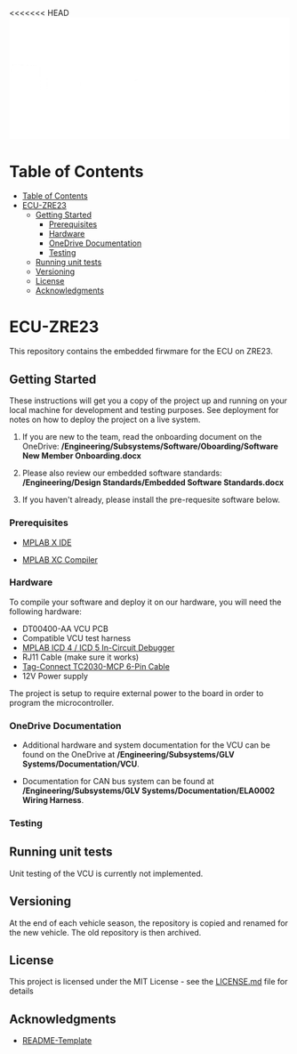 <<<<<<< HEAD
![ZRE Logo](./images/Logo_with_zippy_subtext_white.png "Zips Racing Electric Logo")
# Table of Contents

- [Table of Contents](#table-of-contents)
- [ECU-ZRE23](#ecu-zre23)
  - [Getting Started](#getting-started)
    - [Prerequisites](#prerequisites)
    - [Hardware](#hardware)
    - [OneDrive Documentation](#onedrive-documentation)
    - [Testing](#testing)
  - [Running unit tests](#running-unit-tests)
  - [Versioning](#versioning)
  - [License](#license)
  - [Acknowledgments](#acknowledgments)


# ECU-ZRE23

This repository contains the embedded firwmare for the ECU on ZRE23.  

## Getting Started

These instructions will get you a copy of the project up and running on your local machine for development and testing purposes. See deployment for notes on how to deploy the project on a live system.

1. If you are new to the team, read the onboarding document on the OneDrive: **/Engineering/Subsystems/Software/Oboarding/Software New Member Onboarding.docx**
   
2. Please also review our embedded software standards: **/Engineering/Design Standards/Embedded Software Standards.docx**
   
3. If you haven't already, please install the pre-requesite software below.

### Prerequisites

- [MPLAB X IDE](https://www.microchip.com/en-us/tools-resources/develop/mplab-x-ide#tabs)

- [MPLAB XC Compiler](https://www.microchip.com/en-us/tools-resources/develop/mplab-xc-compilers/xc16)

### Hardware
To compile your software and deploy it on our hardware, you will need the following hardware:

- DT00400-AA VCU PCB
- Compatible VCU test harness
- [MPLAB ICD 4 / ICD 5 In-Circuit Debugger](https://www.microchip.com/en-us/development-tool/dv164045#)
- RJ11 Cable (make sure it works)
- [Tag-Connect TC2030-MCP 6-Pin Cable](https://www.tag-connect.com/product/tc2030-mcp-6-pin-cable-with-rj12-modular-plug-for-microchip-icd)
- 12V Power supply

The project is setup to require external power to the board in order to program the microcontroller.

### OneDrive Documentation
- Additional hardware and system documentation for the VCU can be found on the OneDrive at **/Engineering/Subsystems/GLV Systems/Documentation/VCU**.

- Documentation for CAN bus system can be found at **/Engineering/Subsystems/GLV Systems/Documentation/ELA0002 Wiring Harness**.

### Testing

## Running unit tests

Unit testing of the VCU is currently not implemented.

## Versioning

At the end of each vehicle season, the repository is copied and renamed for the new vehicle. The old repository is then archived.

## License

This project is licensed under the MIT License - see the [LICENSE.md](LICENSE.md) file for details

## Acknowledgments

* [README-Template](https://gist.github.com/PurpleBooth/109311bb0361f32d87a2)